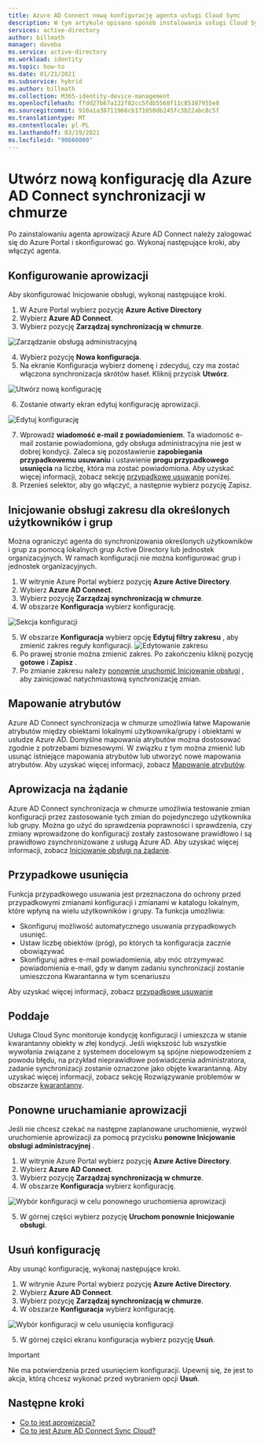 ```yaml
---
title: Azure AD Connect nową konfigurację agenta usługi Cloud Sync
description: W tym artykule opisano sposób instalowania usługi Cloud Sync.
services: active-directory
author: billmath
manager: daveba
ms.service: active-directory
ms.workload: identity
ms.topic: how-to
ms.date: 01/21/2021
ms.subservice: hybrid
ms.author: billmath
ms.collection: M365-identity-device-management
ms.openlocfilehash: ffdd27b67a122f82cc5fdb5568f11c85387955e8
ms.sourcegitcommit: 910a1a38711966cb171050db245fc3b22abc8c5f
ms.translationtype: MT
ms.contentlocale: pl-PL
ms.lasthandoff: 03/19/2021
ms.locfileid: "98660800"
---
```

# <a name="create-a-new-configuration-for-azure-ad-connect-cloud-sync"></a>Utwórz nową konfigurację dla Azure AD Connect synchronizacji w chmurze

Po zainstalowaniu agenta aprowizacji Azure AD Connect należy zalogować się do Azure Portal i skonfigurować go. Wykonaj następujące kroki, aby włączyć agenta.

## <a name="configure-provisioning"></a>Konfigurowanie aprowizacji
Aby skonfigurować Inicjowanie obsługi, wykonaj następujące kroki.

 1. W Azure Portal wybierz pozycję **Azure Active Directory**
 2. Wybierz **Azure AD Connect**.
 3. Wybierz pozycję **Zarządzaj synchronizacją w chmurze**.

 ![Zarządzanie obsługą administracyjną](media/how-to-install/install-6.png)
 
 4. Wybierz pozycję **Nowa konfiguracja**.
 5. Na ekranie Konfiguracja wybierz domenę i zdecyduj, czy ma zostać włączona synchronizacja skrótów haseł.  Kliknij przycisk **Utwórz**.  
 
 ![Utwórz nową konfigurację](media/how-to-configure/configure-1.png)


 6.  Zostanie otwarty ekran edytuj konfigurację aprowizacji.

   ![Edytuj konfigurację](media/how-to-configure/con-1.png)

 7. Wprowadź **wiadomość e-mail z powiadomieniem**. Ta wiadomość e-mail zostanie powiadomiona, gdy obsługa administracyjna nie jest w dobrej kondycji.  Zaleca się pozostawienie **zapobiegania przypadkowemu usuwaniu** i ustawienie **progu przypadkowego usunięcia** na liczbę, która ma zostać powiadomiona.  Aby uzyskać więcej informacji, zobacz sekcję [przypadkowe usuwanie](#accidental-deletions) poniżej.
 8. Przenieś selektor, aby go włączyć, a następnie wybierz pozycję Zapisz.

## <a name="scope-provisioning-to-specific-users-and-groups"></a>Inicjowanie obsługi zakresu dla określonych użytkowników i grup
Można ograniczyć agenta do synchronizowania określonych użytkowników i grup za pomocą lokalnych grup Active Directory lub jednostek organizacyjnych. W ramach konfiguracji nie można konfigurować grup i jednostek organizacyjnych. 

 1.  W witrynie Azure Portal wybierz pozycję **Azure Active Directory**.
 2. Wybierz **Azure AD Connect**.
 3. Wybierz pozycję **Zarządzaj synchronizacją w chmurze**.
 4. W obszarze **Konfiguracja** wybierz konfigurację.

 ![Sekcja konfiguracji](media/how-to-configure/scope-1.png)
 
 5. W obszarze **Konfiguracja** wybierz opcję **Edytuj filtry zakresu** , aby zmienić zakres reguły konfiguracji.
 ![Edytowanie zakresu](media/how-to-configure/scope-3.png)
 7. Po prawej stronie można zmienić zakres.  Po zakończeniu kliknij pozycję **gotowe**  i **Zapisz** .
 8. Po zmianie zakresu należy [ponownie uruchomić Inicjowanie obsługi](#restart-provisioning) , aby zainicjować natychmiastową synchronizację zmian.

## <a name="attribute-mapping"></a>Mapowanie atrybutów
Azure AD Connect synchronizacja w chmurze umożliwia łatwe Mapowanie atrybutów między obiektami lokalnymi użytkownika/grupy i obiektami w usłudze Azure AD.  Domyślne mapowania atrybutów można dostosować zgodnie z potrzebami biznesowymi. W związku z tym można zmienić lub usunąć istniejące mapowania atrybutów lub utworzyć nowe mapowania atrybutów.  Aby uzyskać więcej informacji, zobacz [Mapowanie atrybutów](how-to-attribute-mapping.md).

## <a name="on-demand-provisioning"></a>Aprowizacja na żądanie
Azure AD Connect synchronizacja w chmurze umożliwia testowanie zmian konfiguracji przez zastosowanie tych zmian do pojedynczego użytkownika lub grupy.  Można go użyć do sprawdzenia poprawności i sprawdzenia, czy zmiany wprowadzone do konfiguracji zostały zastosowane prawidłowo i są prawidłowo zsynchronizowane z usługą Azure AD.  Aby uzyskać więcej informacji, zobacz [Inicjowanie obsługi na żądanie](how-to-on-demand-provision.md).

## <a name="accidental-deletions"></a>Przypadkowe usunięcia
Funkcja przypadkowego usuwania jest przeznaczona do ochrony przed przypadkowymi zmianami konfiguracji i zmianami w katalogu lokalnym, które wpłyną na wielu użytkowników i grupy.  Ta funkcja umożliwia:

- Skonfiguruj możliwość automatycznego usuwania przypadkowych usunięć. 
- Ustaw liczbę obiektów (próg), po których ta konfiguracja zacznie obowiązywać 
- Skonfiguruj adres e-mail powiadomienia, aby móc otrzymywać powiadomienia e-mail, gdy w danym zadaniu synchronizacji zostanie umieszczona Kwarantanna w tym scenariuszu 

Aby uzyskać więcej informacji, zobacz [przypadkowe usuwanie](how-to-accidental-deletes.md)

## <a name="quarantines"></a>Poddaje
Usługa Cloud Sync monitoruje kondycję konfiguracji i umieszcza w stanie kwarantanny obiekty w złej kondycji. Jeśli większość lub wszystkie wywołania związane z systemem docelowym są spójne niepowodzeniem z powodu błędu, na przykład nieprawidłowe poświadczenia administratora, zadanie synchronizacji zostanie oznaczone jako objęte kwarantanną.  Aby uzyskać więcej informacji, zobacz sekcję Rozwiązywanie problemów w obszarze [kwarantanny](how-to-troubleshoot.md#provisioning-quarantined-problems).

## <a name="restart-provisioning"></a>Ponowne uruchamianie aprowizacji 
Jeśli nie chcesz czekać na następne zaplanowane uruchomienie, wyzwól uruchomienie aprowizacji za pomocą przycisku **ponowne Inicjowanie obsługi administracyjnej** . 
 1.  W witrynie Azure Portal wybierz pozycję **Azure Active Directory**.
 2. Wybierz **Azure AD Connect**.
 3.  Wybierz pozycję **Zarządzaj synchronizacją w chmurze**.
 4. W obszarze **Konfiguracja** wybierz konfigurację.

   ![Wybór konfiguracji w celu ponownego uruchomienia aprowizacji](media/how-to-configure/scope-1.png)

 5. W górnej części wybierz pozycję **Uruchom ponownie Inicjowanie obsługi**.

## <a name="remove-a-configuration"></a>Usuń konfigurację
Aby usunąć konfigurację, wykonaj następujące kroki.

 1.  W witrynie Azure Portal wybierz pozycję **Azure Active Directory**.
 2. Wybierz **Azure AD Connect**.
 3. Wybierz pozycję **Zarządzaj synchronizacją w chmurze**.
 4. W obszarze **Konfiguracja** wybierz konfigurację.
   
   ![Wybór konfiguracji w celu usunięcia konfiguracji](media/how-to-configure/scope-1.png)

 5. W górnej części ekranu konfiguracja wybierz pozycję **Usuń**.

>[!IMPORTANT]
>Nie ma potwierdzenia przed usunięciem konfiguracji. Upewnij się, że jest to akcja, którą chcesz wykonać przed wybraniem opcji **Usuń**.


## <a name="next-steps"></a>Następne kroki 

- [Co to jest aprowizacja?](what-is-provisioning.md)
- [Co to jest Azure AD Connect Sync Cloud?](what-is-cloud-sync.md)
